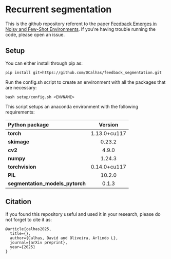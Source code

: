 # Recurrent segmentation

This is the github repository referent to the paper [Feedback Emerges in Noisy and Few-Shot Environments](https://en.wikipedia.org/wiki/HTTP_404). If you're having trouble running the code, please open an issue.


## Setup

You can either install through pip as:
```
pip install git+https://github.com/DCalhas/feedback_segmentation.git
```
Run the config.sh script to create an environment with all the packages that are necessary:

```
bash setup/config.sh <ENVNAME>
```

This script setups an anaconda environment with the following requirements:

| Python package | Version |
|:---------------|:-------:|
| **torch**		 | 1.13.0+cu117|
| **skimage** 	 | 0.23.2 |
| **cv2**		 | 4.9.0 |
| **numpy**		 | 1.24.3 |
| **torchvision**| 0.14.0+cu117 |
| **PIL**		 | 10.2.0 |
| **segmentation_models_pytorch** | 0.1.3 |

## Citation

If you found this repository useful and used it in your research, please do not forget to cite it as:
```
@article{calhas2025,
  title={},
  author={Calhas, David and Oliveira, Arlindo L},
  journal={arXiv preprint},
  year={2025}
}
```